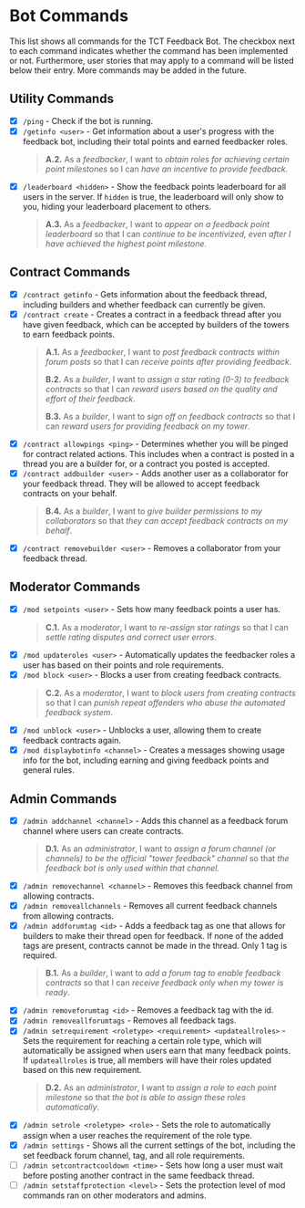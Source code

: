 # Bot Commands
This list shows all commands for the TCT Feedback Bot. The checkbox next to each command indicates whether the command has been implemented or not.
Furthermore, user stories that may apply to a command will be listed below their entry. More commands may be added in the future.

## Utility Commands
- [x] `/ping` - Check if the bot is running.
- [x] `/getinfo <user>` - Get information about a user's progress with the feedback bot, including their total points and earned feedbacker roles.
  > **A.2.** As a *feedbacker*, I want to *obtain roles for achieving certain point milestones* so I can *have an incentive to provide feedback*.
- [x] `/leaderboard <hidden>` - Show the feedback points leaderboard for all users in the server. If `hidden` is true, the leaderboard will only show to you, hiding your leaderboard placement to others.
  > **A.3.** As a *feedbacker*, I want to *appear on a feedback point leaderboard* so that I can *continue to be incentivized, even after I have achieved the highest point milestone*.

## Contract Commands
- [x] `/contract getinfo` - Gets information about the feedback thread, including builders and whether feedback can currently be given.
- [x] `/contract create` - Creates a contract in a feedback thread after you have given feedback, which can be accepted by builders of the towers to earn feedback points.
  > **A.1.** As a *feedbacker*, I want to *post feedback contracts within forum posts* so that I can *receive points after providing feedback*.
  > 
  > **B.2.** As a *builder*, I want to *assign a star rating (0-3) to feedback contracts* so that I can *reward users based on the quality and effort of their feedback*.
  > 
  > **B.3.** As a *builder*, I want to *sign off on feedback contracts* so that I can *reward users for providing feedback on my tower*.
- [x] `/contract allowpings <ping>` - Determines whether you will be pinged for contract related actions. This includes when a contract is posted in a thread you are a builder for, or a contract you posted is accepted.
- [x] `/contract addbuilder <user>` - Adds another user as a collaborator for your feedback thread. They will be allowed to accept feedback contracts on your behalf.
  > **B.4.** As a *builder*, I want to *give builder permissions to my collaborators* so that *they can accept feedback contracts on my behalf*.
- [x] `/contract removebuilder <user>` - Removes a collaborator from your feedback thread.

## Moderator Commands
- [x] `/mod setpoints <user>` - Sets how many feedback points a user has.
  > **C.1.** As a *moderator*, I want to *re-assign star ratings* so that I can *settle rating disputes and correct user errors*.
- [x] `/mod updateroles <user>` - Automatically updates the feedbacker roles a user has based on their points and role requirements.
- [x] `/mod block <user>` - Blocks a user from creating feedback contracts.
  > **C.2.** As a *moderator*, I want to *block users from creating contracts* so that I can *punish repeat offenders who abuse the automated feedback system*.
- [x] `/mod unblock <user>` - Unblocks a user, allowing them to create feedback contracts again.
- [x] `/mod displaybotinfo <channel>` - Creates a messages showing usage info for the bot, including earning and giving feedback points and general rules.

## Admin Commands
- [x] `/admin addchannel <channel>` - Adds this channel as a feedback forum channel where users can create contracts.
  > **D.1.** As an *administrator*, I want to *assign a forum channel (or channels) to be the official "tower feedback" channel* so that *the feedback bot is only used within that channel*.
- [x] `/admin removechannel <channel>` - Removes this feedback channel from allowing contracts.
- [x] `/admin removeallchannels` - Removes all current feedback channels from allowing contracts.
- [x] `/admin addforumtag <id>` - Adds a feedback tag as one that allows for builders to make their thread open for feedback. If none of the added tags are present, contracts cannot be made in the thread. Only 1 tag is required.
  > **B.1.** As a *builder*, I want to *add a forum tag to enable feedback contracts* so that I can *receive feedback only when my tower is ready*.
- [x] `/admin removeforumtag <id>` -  Removes a feedback tag with the id.
- [x] `/admin removeallforumtags` -  Removes all feedback tags.
- [x] `/admin setrequirement <roletype> <requirement> <updateallroles>` - Sets the requirement for reaching a certain role type, which will automatically be assigned when users earn that many feedback points.
If `updateallroles` is true, all members will have their roles updated based on this new requirement.
  > **D.2.** As an *administrator*, I want to *assign a role to each point milestone* so that *the bot is able to assign these roles automatically*.
- [x] `/admin setrole <roletype> <role>` - Sets the role to automatically assign when a user reaches the requirement of the role type.
- [x] `/admin settings` - Shows all the current settings of the bot, including the set feedback forum channel, tag, and all role requirements.
- [ ] `/admin setcontractcooldown <time>` - Sets how long a user must wait before posting another contract in the same feedback thread.
- [ ] `/admin setstaffprotection <level>` - Sets the protection level of mod commands ran on other moderators and admins.
